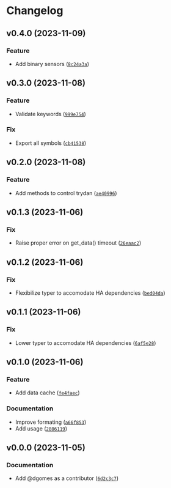 # Changelog

<!--next-version-placeholder-->

## v0.4.0 (2023-11-09)

### Feature

* Add binary sensors ([`8c24a3a`](https://github.com/dgomes/pytrydan/commit/8c24a3ac4c10bb310f83c08d7c4f565a136d61b3))

## v0.3.0 (2023-11-08)

### Feature

* Validate keywords ([`999e754`](https://github.com/dgomes/pytrydan/commit/999e7549dbd6d0444191ac435b79ff14213467d7))

### Fix

* Export all symbols ([`cb41538`](https://github.com/dgomes/pytrydan/commit/cb41538bf9b5c648af90297bcde39ecda0aa6ab4))

## v0.2.0 (2023-11-08)

### Feature

* Add methods to control trydan ([`ae40996`](https://github.com/dgomes/pytrydan/commit/ae409965a1689b2d085c9a50507752f8dea3e833))

## v0.1.3 (2023-11-06)

### Fix

* Raise proper error on get_data() timeout ([`26eaac2`](https://github.com/dgomes/pytrydan/commit/26eaac2700637fe4ac77baac9aee1b5c1a601e24))

## v0.1.2 (2023-11-06)

### Fix

* Flexibilize typer to accomodate HA dependencies ([`bed04da`](https://github.com/dgomes/pytrydan/commit/bed04dabc9a501aff97e74e9c3bbdd43b27b709b))

## v0.1.1 (2023-11-06)

### Fix

* Lower typer to accomodate HA dependencies ([`6af5e28`](https://github.com/dgomes/pytrydan/commit/6af5e28cffffbd00b0dd80adcfb07af807df4793))

## v0.1.0 (2023-11-06)

### Feature

* Add data cache ([`fe4faec`](https://github.com/dgomes/pytrydan/commit/fe4faec38af2ef8a1bef7e187ef5428be604e3e1))

### Documentation

* Improve formating ([`a66f853`](https://github.com/dgomes/pytrydan/commit/a66f8539a4a92a788adee764bab8bda776cfc51a))
* Add usage ([`2806119`](https://github.com/dgomes/pytrydan/commit/280611950c64b68a667c44e6f79973d5f099c208))


## v0.0.0 (2023-11-05)

### Documentation

- Add @dgomes as a contributor ([`6d2c3c7`](https://github.com/dgomes/pytrydan/commit/6d2c3c7db6f358c7960d72ecdd12edc55f15acfa))
